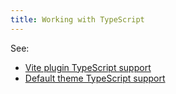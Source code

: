 ```yaml
---
title: Working with TypeScript
---
```


See:

* [Vite plugin TypeScript support](/reference/vite-plugin/#Working-with-typescript)
* [Default theme TypeScript support](/reference/default-theme/#Working-with-typescript)
